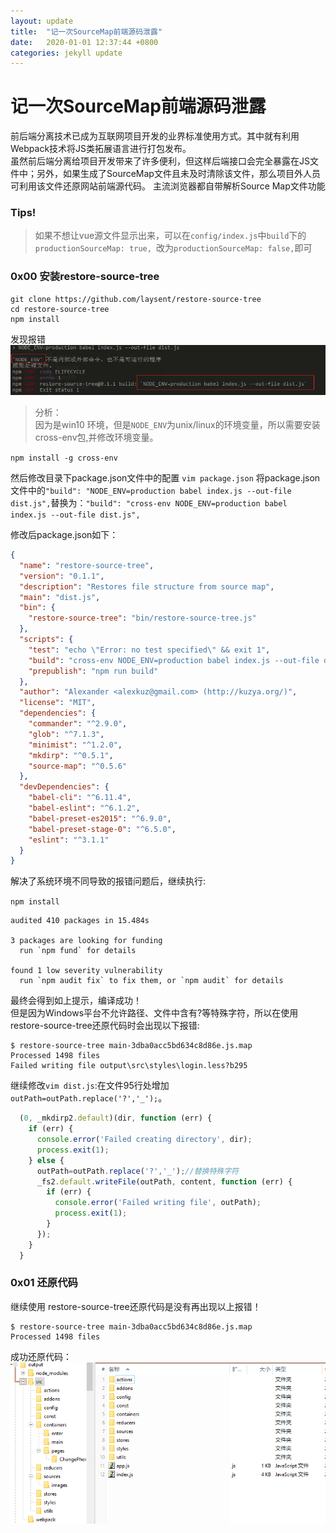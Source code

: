 ```yaml
---
layout: update
title:  "记一次SourceMap前端源码泄露"
date:   2020-01-01 12:37:44 +0800
categories: jekyll update
---
```



# 记一次SourceMap前端源码泄露
前后端分离技术已成为互联网项目开发的业界标准使用方式。其中就有利用Webpack技术将JS类拓展语言进行打包发布。<br>
虽然前后端分离给项目开发带来了许多便利，但这样后端接口会完全暴露在JS文件中；另外，如果生成了SourceMap文件且未及时清除该文件，那么项目外人员可利用该文件还原网站前端源代码。
主流浏览器都自带解析Source Map文件功能

### Tips!
> 如果不想让vue源文件显示出来，可以在`config/index.js`中`build`下的 `productionSourceMap: true, `改为`productionSourceMap: false,`即可

### 0x00 安装restore-source-tree

```shell
git clone https://github.com/laysent/restore-source-tree
cd restore-source-tree
npm install
```
发现报错<br>
![error](/assets/SourceMap/npm_error.png)
>分析：<br>
因为是win10 环境，但是`NODE_ENV`为unix/linux的环境变量，所以需要安装cross-env包,并修改环境变量。

```npm install -g cross-env```

然后修改目录下package.json文件中的配置
`vim package.json` 将package.json文件中的`"build": "NODE_ENV=production babel index.js --out-file dist.js",`替换为：`"build": "cross-env NODE_ENV=production babel index.js --out-file dist.js",`

修改后package.json如下：
```json
{
  "name": "restore-source-tree",
  "version": "0.1.1",
  "description": "Restores file structure from source map",
  "main": "dist.js",
  "bin": {
    "restore-source-tree": "bin/restore-source-tree.js"
  },
  "scripts": {
    "test": "echo \"Error: no test specified\" && exit 1",
    "build": "cross-env NODE_ENV=production babel index.js --out-file dist.js",
    "prepublish": "npm run build"
  },
  "author": "Alexander <alexkuz@gmail.com> (http://kuzya.org/)",
  "license": "MIT",
  "dependencies": {
    "commander": "^2.9.0",
    "glob": "^7.1.3",
    "minimist": "^1.2.0",
    "mkdirp": "^0.5.1",
    "source-map": "^0.5.6"
  },
  "devDependencies": {
    "babel-cli": "^6.11.4",
    "babel-eslint": "^6.1.2",
    "babel-preset-es2015": "^6.9.0",
    "babel-preset-stage-0": "^6.5.0",
    "eslint": "^3.1.1"
  }
}
```

解决了系统环境不同导致的报错问题后，继续执行: 

```npm install```

```shell
audited 410 packages in 15.484s

3 packages are looking for funding
  run `npm fund` for details

found 1 low severity vulnerability
  run `npm audit fix` to fix them, or `npm audit` for details
```
最终会得到如上提示，编译成功！<br>
但是因为Windows平台不允许路径、文件中含有?等特殊字符，所以在使用restore-source-tree还原代码时会出现以下报错:
```
$ restore-source-tree main-3dba0acc5bd634c8d86e.js.map
Processed 1498 files
Failed writing file output\src\styles\login.less?b295
```
继续修改`vim dist.js`:在文件95行处增加`outPath=outPath.replace('?','_');`。
```js
  (0, _mkdirp2.default)(dir, function (err) {
    if (err) {
      console.error('Failed creating directory', dir);
      process.exit(1);
    } else {
	  outPath=outPath.replace('?','_');//替换特殊字符
      _fs2.default.writeFile(outPath, content, function (err) {
        if (err) {
          console.error('Failed writing file', outPath);
          process.exit(1);
        }
      });
    }
  }
```
### 0x01 还原代码
继续使用 restore-source-tree还原代码是没有再出现以上报错！
```
$ restore-source-tree main-3dba0acc5bd634c8d86e.js.map
Processed 1498 files
```
成功还原代码：<br>
![success](/assets/SourceMap/restore-source-tree_success.png)

